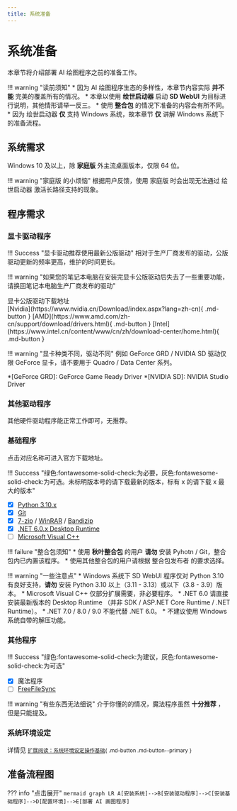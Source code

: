 ```yaml
---
title: 系统准备
---
```

# 系统准备
本章节将介绍部署 AI 绘图程序之前的准备工作。

!!! warning "读前须知"
    * 因为 AI 绘图程序生态的多样性，本章节内容实际 __并不能__ 完美的覆盖所有的情况。
    * 本章以使用 __绘世启动器__ 启动 __SD WebUI__ 为目标进行说明，其他情形请举一反三。
    * 使用 __整合包__ 的情况下准备的内容会有所不同。
    * 因为 绘世启动器 __仅__ 支持 Windows 系统，故本章节 __仅__ 讲解 Windows 系统下的准备流程。

## 系统需求
Windows 10 及以上，除 __家庭版__ 外主流桌面版本，仅限 64 位。

!!! warning "家庭版 的小烦恼"
    根据用户反馈，使用 家庭版 时会出现无法通过 绘世启动器 激活长路径支持的现象。

## 程序需求
### 显卡驱动程序
!!! Success "显卡驱动推荐使用最新公版驱动"
    相对于生产厂商发布的驱动，公版驱动更新的频率更高，维护的时间更长。

!!! warning "如果您的笔记本电脑在安装完显卡公版驱动后失去了一些重要功能，请换回笔记本电脑生产厂商发布的驱动"

<div class="grid" markdown> 
显卡公版驱动下载地址</br>
[Nvidia](https://www.nvidia.cn/Download/index.aspx?lang=zh-cn){ .md-button }
[AMD](https://www.amd.com/zh-cn/support/download/drivers.html){ .md-button }
[Intel](https://www.intel.cn/content/www/cn/zh/download-center/home.html){ .md-button }

!!! warning "显卡种类不同，驱动不同"
    例如 GeForce GRD / NVIDIA SD 驱动仅限 GeForce 显卡，请不要用于 Quadro / Data Center 系列。

*[GeForce GRD]: GeForce Game Ready Driver
*[NVIDIA SD]: NVIDIA Studio Driver
</div>

### 其他驱动程序
其他硬件驱动程序能正常工作即可，无推荐。

### 基础程序
点击对应名称可进入官方下载地址。

!!! Success "绿色:fontawesome-solid-check:为必要，灰色:fontawesome-solid-check:为可选。未标明版本号的请下载最新的版本，标有 x 的请下载 x 最大的版本"
<div class="grid" markdown>  

* [x] [Python 3.10.x](https://www.python.org/ftp/python/3.10.11/python-3.10.11-amd64.exe "官方提供安装包的最后一版")
* [x] [Git](https://git-scm.com/download/win)
* [x] [7-zip](https://www.7-zip.org/) / [WinRAR](https://www.rarlab.com/) / [Bandizip](https://www.bandisoft.com/bandizip/)
* [x] [.NET 6.0.x Desktop Runtime](https://dotnet.microsoft.com/en-us/download/dotnet/6.0 "绘世启动器 的运行依赖")
* [ ] [Microsoft Visual C++](https://learn.microsoft.com/zh-CN/cpp/windows/latest-supported-vc-redist?view=msvc-170)

!!! failure "整合包须知"
    * 使用 __秋叶整合包__ 的用户 __请勿__ 安装 Pyhotn / Git，整合包内已内置该程序。
    * 使用其他整合包的用户请根据 整合包发布者 的要求选择。
</div>

!!! warning "一些注意点"
    * Windows 系统下 SD WebUI 程序仅对 Python 3.10 有良好支持，__请勿__ 安装 Python 3.10 以上（3.11 - 3.13）或以下（3.8 - 3.9）版本。
    * Microsoft Visual C++ 仅部分扩展需要，非必要程序。
    * .NET 6.0 请直接安装最新版本的 Desktop Runtime （并非 SDK / ASP.NET Core Runtime / .NET Runtime）。
    * .NET 7.0 / 8.0 / 9.0 不能代替 .NET 6.0。
    * 不建议使用 Windows 系统自带的解压功能。

### 其他程序
!!! Success "绿色:fontawesome-solid-check:为建议，灰色:fontawesome-solid-check:为可选"
<div class="grid" markdown> 

* [x] 魔法程序
* [ ] [FreeFileSync](https://freefilesync.org/ "免费文件同步软件")

!!! warning "有些东西无法细说"
    介于你懂的的情况，魔法程序虽然 __十分推荐__ ，但是只能提及。
</div>

### 系统环境设定
详情见 <small>[扩展阅读：系统环境设定操作基础](./set.md){ .md-button .md-button--primary }</small>

## 准备流程图
??? info "点击展开"
    ``` mermaid
    graph LR
    A[安装系统]-->B[安装驱动程序]-->C[安装基础程序]-->D[配置环境]-->E[部署 AI 画图程序]
    ```
